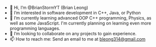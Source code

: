 - 👋 Hi, I’m @BrianStormYT (Brian Leong)
- 👀 I’m interested in software development in C++, Java, or Python
- 🌱 I’m currently learning advanced OOP C++ programming, Physics, as well as some JavaScript. I'm currently planning on learning even more programming languages.
- 💞️ I’m looking to collaborate on any projects to gain experience. 
- 📫 How to reach me: Send an email to me at bleong314@gmail.com

<!---
BrianStormYT/BrianStormYT is a ✨ special ✨ repository because its `README.md` (this file) appears on your GitHub profile.
You can click the Preview link to take a look at your changes.
--->

